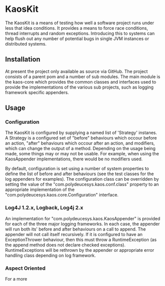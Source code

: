 # KaosKit
The KaosKit is a means of testing how well a software project runs under less that idea conditions. It provides a
means to force race conditions, thread interrupts and random exceptions. Introducing this to systems can help flush out
any number of potential bugs in single JVM instances or distributed systems.

## Installation

At present the project only available as source via GitHub. The project consists of a parent pom and a number
of sub modules.
The main module is the kaos-core which provides the common classes and interfaces used to provide the
implementations of the various sub projects, such as logging framework specific appenders.


## Usage

### Configuration
The KaosKit is configured by supplying a named list of 'Strategy' instanes. A Strategy is a configured set of
"before" behaviours which occour before an action, "after" behaviours which occour after an action, and
modifiers, which can change the output of a method. Depending on the usage being made, some things may or may
not be usable. For example, when using the KaosAppender implementations, there would be no modifiers used.

By default, configuration is set using a number of system properties to define the list of before and after
behaviours (see the test classes for the log appenders for examples). The configuration class can be overridden
by setting the value of the "com.polydeucesys.kaos.conf.class" property to an appropriate implementation of
the "com.polydeucesys.kaos.core.Configuration" interface.

### Log4J 1.2.x, Logback, Log4j 2.x
An implementation for "com.polydeucesys.kaos.KaosAppender" is provided for each of the three major logging
frameworks. In each case, the appender will run both its' before and after behaviours on a call to append.
The appender will not call itself recursively. If it is configured to have an ExceptionThrower behaviour, then
this must throw a RuntimeException (as the append method does not declare checked exceptions). RuntimeExceptions
will be rethrown by the appender or appropriate error handling class depending on log framework.

### Aspect Oriented
For a more
